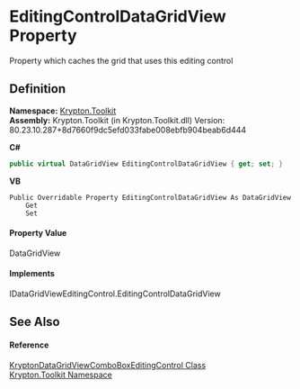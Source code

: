 # EditingControlDataGridView Property


Property which caches the grid that uses this editing control



## Definition
**Namespace:** <a href="79d2eac2-21f4-54ff-7552-b20c33c30600.md">Krypton.Toolkit</a>  
**Assembly:** Krypton.Toolkit (in Krypton.Toolkit.dll) Version: 80.23.10.287+8d7660f9dc5efd033fabe008ebfb904beab6d444

**C#**
``` C#
public virtual DataGridView EditingControlDataGridView { get; set; }
```
**VB**
``` VB
Public Overridable Property EditingControlDataGridView As DataGridView
	Get
	Set
```



#### Property Value
DataGridView

#### Implements
IDataGridViewEditingControl.EditingControlDataGridView  


## See Also


#### Reference
<a href="ca03a30d-81c7-7076-fef0-60cb6910ba26.md">KryptonDataGridViewComboBoxEditingControl Class</a>  
<a href="79d2eac2-21f4-54ff-7552-b20c33c30600.md">Krypton.Toolkit Namespace</a>  
